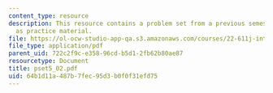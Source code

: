 ```yaml
---
content_type: resource
description: This resource contains a problem set from a previous semester, provided
  as practice material.
file: https://ol-ocw-studio-app-qa.s3.amazonaws.com/courses/22-611j-introduction-to-plasma-physics-i-fall-2006/64b1d11a487b7fec95d3b0f0f31efd75_pset5_02.pdf
file_type: application/pdf
parent_uid: 722c2f9c-e358-96cd-b5d1-2fb62b80ae87
resourcetype: Document
title: pset5_02.pdf
uid: 64b1d11a-487b-7fec-95d3-b0f0f31efd75
---
```

